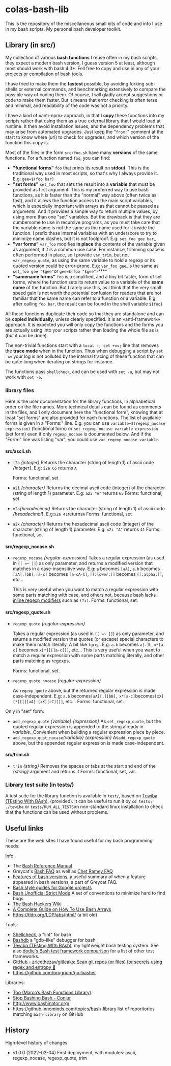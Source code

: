 # colas-bash-lib

This is the repository of the miscellaneous small bits of code and info I use in my bash scripts. My personal bash developer toolkit.

## Library (in src/)

My collection of various **bash functions** I reuse often in my bash scripts. they expect a modern bash version, I guess version 5 at least, although most should work with bash 4.3+.
Fell free to copy and use in any of your projects or compilation of bash tools.

I have tried to make them the **fastest** possible, by avoiding forking sub-shells or external commands, and benchmarking extensively to compare the possible way of coding them. Of course, I will gladly accept suggestions or code to make them faster. But it means that error checking is often terse and minimal, and readability of the code was not a priority.

I have a kind of «anti-npm» approach, in that I **copy** these functions into my scripts rather that using them as a true external library that I would load at runtime. It then avoid installation issues, and the dependency problems that may arise from automated upgrades. Just keep the "`from:`" comment at the start to know where (url) to check for upgrades, and which version of the function this copy is.

Most of the files in the form `src/foo.sh` have many **versions** of the same functions. For a function named `foo`, you can find:

- **"functional forms"** `foo` that prints its result on **stdout**. This is the traditional way used in most scripts, so that's why I always provide it.
  E.g: `gee=$(foo bar)`
- **"set forms"** `set_foo` that sets the result into a **variable** that must be provided as first argument. This is my preferred way to use bash functions, as it is faster than the "normal" way above (often twice as fast), and it allows the function access to the main script variables, which is especially important with arrays as that cannot be passed as arguments. And it provides a simple way to return multiple values, by using more than one "set" variables. But the drawback is that they are cumbersome to use in recursive programs, as you must take care that the variable name is not the same as the name used for it inside the function. I prefix these internal variables with an underscore to try to minimize name clashes, but it is not foolproof.
  E.g: `set_foo gee bar`_
- **"var forms"** `var_foo` modifies **in place** the contents of the variable given as argument, if it is a common use case. For instance, trimming space is often performed in place, so I provide `var_trim`, but not `var_regexp_quote`,  as using the same variable to hold a regexp or its quoted version could be error-prone.
  E.g: `var_foo gee`_is the same as `set_foo gee "$gee"`or `gee=$(foo "$gee")`****
- **"samename forms"** `foo` is a simplified, and a tiny bit faster, form of set forms, where the function sets its return value to a variable of the **same name** of the function. But I rarely use this, as I think that the very small speed gain is not worth the potential confusion for readers that are not familiar that the same name can refer to a function or a variable.
  E.g: after calling `foo bar`, the result can be found in the shell variable `${foo}`

All these functions duplicate their code so that they are standalone and can be **copied individually**, unless clearly specified. It is an «anti-framework» approach. It is expected you will only copy the functions and the forms you are actually using into your scripts rather than loading the whole file as is (but it can be done).

The non-trivial functions start with a `local -; set +xv;`  line that removes the **trace mode** when in the function. Thus when debugging a script by `set -xv` your log is not polluted by the internal tracing of these function that can be quite long when iterating on strings for instance.

The functions pass `shellcheck`, and can be used with `set -u`, but may not work with `set -e`.

### library files

Here is the user documentation for the library functions, in alphabetical order on the file names. More technical details can be found as comments in the files, and I only document here the "functional form", knowing that at least "set forms" are also provided for each functions. The list of available forms is given in a "Forms:" line.
E.g. you can use `variable=$(regexp_nocase expression)` (functional form) or `set_regexp_nocase variable expression` (set form) even if only `regexp_nocase` is documented below. And if the "Form:" line was listing "var", you could use `var_regexp_nocase variable`.

#### src/ascii.sh

- `i2a` *{integer}*
  Returns the character (string of length 1) of ascii code *{integer}*.
  E.g: `i2a 65` returns `A`
  
  Forms: functional, set

- `a2i` *{character}*
  Returns the decimal ascii code (integer) of the character (string of length 1) parameter.
  E.g: `a2i "A"` returns `65`
  Forms: functional, set

- `x2a`*{hexadecimal}* Returns the character (string of length 1) of ascii code *{hexadecimal}*. 
  E.g:`x2a 41`returns`A`
  Forms: functional, set

- `a2x` *{character}* Returns the hexadecimal ascii code (integer) of the character (string of length 1) parameter.
  E.g: `x2i "A"` returns `41` 
  Forms: functional, set

#### src/regexp_nocase.sh

- `regexp_nocase` *{regular-expression}*
  Takes a regular expression (as used in `[[ =~ ]]`) as only parameter, and returns a modified version that matches in a case-insensitive way.
  E.g: `a` becomes `[aA]`, `a.b` becomes `[aA].[bB]`, `[a-c]` becomes `[a-cA-C]`, `[[:lower:]]` becomes `[[:alpha:]]`, etc...
  
  This is very useful when you want to match a regular expression with some parts matching with case, and others not, because bash lacks [inline regexp modifiers](https://www.rexegg.com/regex-modifiers.html) such as `(?i)`.
  Forms: functional, set.

#### src/regexp_quote.sh

- `regexp_quote` *{regular-expression}*
  
  Takes a regular expression (as used in `[[ =~ ]]`) as only parameter, and returns a modified version that quotes (or escape) special characters to make them match literally. A bit like `fgrep`.
  E.g: `a.b` becomes `a[.]b`, `x*[a-c]` becomes `x[*][[]a-c[]]`, etc...
  This is very useful when you want to match a regular expression with some parts matching literally, and other parts matching as regexps.
  
  Forms: functional, set.

- `regexp_quote_nocase` *{regular-expression}*
  
  As `regexp_quote` above, but the returned regular expression is made case-independent.
  E.g: `a.b` becomes`[aA][.][bB]`,` x*[a-c]`becomes`[xX][*][[][aA]-[xX][cC][]]`, etc...
  Forms: functional, set.

Only in "set" form:

- `add_regexp_quote` *{variable} {expression}*
  As `set_regexp_quote`, but the quoted regular expression is appended to the string already in *variable*._Convenient when building a regular expression piece by piece.
- `add_regexp_quot_nocase`*{variable} {expression}* 
  As`add_regexp_quote` above, but the appended regular expression is made case-independent.

#### src/trim.sh

- `trim` *{string}*
  Removes the spaces or tabs at the start and end of the *{string}* argument and returns it
  Forms: functional, set, var.

### Library test suite (in tests/)

A test suite for the library function is available in `test/`, based on [Tewiba (TEsting WIth BAsh)](https://github.com/ColasNahaboo/tewiba), (provided). It can be useful to run it by `cd tests; ./tewiba` or `tests/RUN_ALL_TESTS`on non-standard linux installation to check that the functions can be used without problems.

## Useful links

These are the web sites I have found useful for my bash programming needs:

Info:

- The [Bash Reference Manual](https://www.gnu.org/software/bash/manual/bash.html)
- Greycat's [Bash FAQ](http://mywiki.wooledge.org/BashFAQ) as well as [Chet Ramey FAQ](http://tiswww.case.edu/php/chet/bash/FAQ)
- [Features of bash versions](https://mywiki.wooledge.org/BashFAQ/061), a useful summary of when a feature appeared in bash versions, a part of Greycat FAQ.
- [Bash style guides for Google projects](https://google.github.io/styleguide/shellguide.html)
- [Bash Unofficial Strict Mode](http://redsymbol.net/articles/unofficial-bash-strict-mode/) A set of conventions to minimize hard to find bugs
- [The Bash Hackers Wiki](https://wiki.bash-hackers.org/start)
- [A Complete Guide on How To Use Bash Arrays](https://www.shell-tips.com/bash/arrays/)
- https://tldp.org/LDP/abs/html/ (a bit old)

Tools:

- [Shellcheck](https://www.shellcheck.net/), a "lint" for bash
- [Bashdb](http://bashdb.sourceforge.net/) a "gdb-like" debugger for bash
- [Tewiba (TEsting WIth BAsh)](https://github.com/ColasNahaboo/tewiba), my lightweight bash testing system. See also [dodie's Bash test framework comparison](https://github.com/dodie/testing-in-bash) for a list of other test frameworks.
- [GitHub - zricethezav/gitleaks: Scan git repos (or files) for secrets using regex and entropy 🔑](https://github.com/zricethezav/gitleaks)
- https://github.com/progrium/go-basher

Libraries:

- [Top (Marco&rsquo;s Bash Functions Library)](http://marcomaggi.github.io/docs/mbfl.html/index.html#Top)
- [Stop Bashing Bash - Conjur](https://www.conjur.org/blog/stop-bashing-bash/)
- http://www.bashinator.org/
- https://github.innominds.com/topics/bash-library list of reporitories matching `bash-library` on GitHub

## History

High-level history of changes

- v1.0.0 (2022-02-04) First deployment, with modules: ascii, regexp_nocase, regexp_quote, trim

